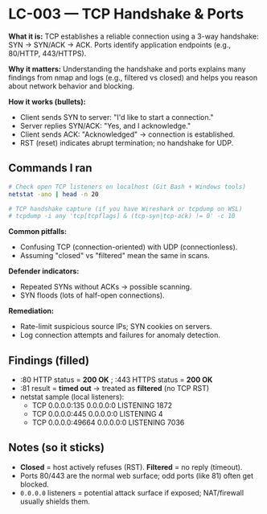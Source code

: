 # LC-003 — TCP Handshake & Ports

**What it is:** TCP establishes a reliable connection using a 3-way handshake: SYN → SYN/ACK → ACK. Ports identify application endpoints (e.g., 80/HTTP, 443/HTTPS).

**Why it matters:** Understanding the handshake and ports explains many findings from nmap and logs (e.g., filtered vs closed) and helps you reason about network behavior and blocking.

**How it works (bullets):**
- Client sends SYN to server: "I'd like to start a connection."
- Server replies SYN/ACK: "Yes, and I acknowledge."
- Client sends ACK: "Acknowledged" → connection is established.
- RST (reset) indicates abrupt termination; no handshake for UDP.

## Commands I ran
```bash
# Check open TCP listeners on localhost (Git Bash + Windows tools)
netstat -ano | head -n 20

# TCP handshake capture (if you have Wireshark or tcpdump on WSL)
# tcpdump -i any 'tcp[tcpflags] & (tcp-syn|tcp-ack) != 0' -c 10
```

**Common pitfalls:**
- Confusing TCP (connection-oriented) with UDP (connectionless).
- Assuming "closed" vs "filtered" mean the same in scans.

**Defender indicators:**
- Repeated SYNs without ACKs → possible scanning.
- SYN floods (lots of half-open connections).

**Remediation:**
- Rate-limit suspicious source IPs; SYN cookies on servers.
- Log connection attempts and failures for anomaly detection.

## Findings (filled)
- :80 HTTP status = **200 OK** ; :443 HTTPS status = **200 OK**
- :81 result = **timed out** → treated as **filtered** (no TCP RST)
- netstat sample (local listeners):
  - TCP 0.0.0.0:135      0.0.0.0:0   LISTENING   1872
  - TCP 0.0.0.0:445      0.0.0.0:0   LISTENING   4
  - TCP 0.0.0.0:49664    0.0.0.0:0   LISTENING   7036

## Notes (so it sticks)
- **Closed** = host actively refuses (RST). **Filtered** = no reply (timeout).
- Ports 80/443 are the normal web surface; odd ports (like 81) often get blocked.
- `0.0.0.0` listeners = potential attack surface if exposed; NAT/firewall usually shields them.

